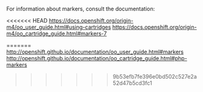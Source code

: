 For information about markers, consult the documentation:

<<<<<<< HEAD
https://docs.openshift.org/origin-m4/oo_user_guide.html#using-cartridges
https://docs.openshift.org/origin-m4/oo_cartridge_guide.html#markers-7

=======
http://openshift.github.io/documentation/oo_user_guide.html#markers
http://openshift.github.io/documentation/oo_cartridge_guide.html#php-markers
>>>>>>> 9b53efb7fe396e0bd502c527e2a52d47b5cd3fc1
